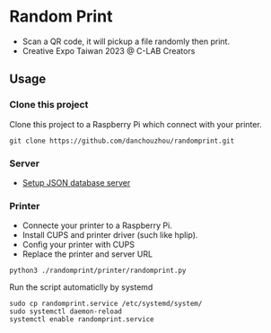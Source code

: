 # Random Print
- Scan a QR code, it will pickup a file randomly then print.
- Creative Expo Taiwan 2023 @ C-LAB Creators
## Usage
### Clone this project
Clone this project to a Raspberry Pi which connect with your printer.
```
git clone https://github.com/danchouzhou/randomprint.git
```
### Server
- [Setup JSON database server](https://github.com/danchouzhou/http_json_db)
### Printer
- Connecte your printer to a Raspberry Pi.
- Install CUPS and printer driver (such like hplip).
- Config your printer with CUPS
- Replace the printer and server URL
```
python3 ./randomprint/printer/randomprint.py
```
Run the script automaticlly by systemd
```
sudo cp randomprint.service /etc/systemd/system/
sudo systemctl daemon-reload
systemctl enable randomprint.service
```